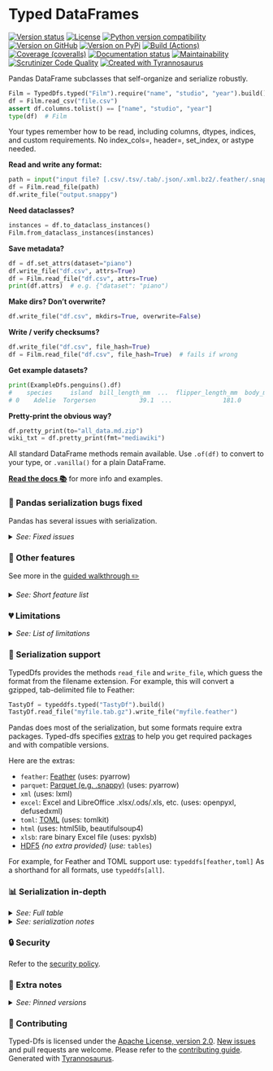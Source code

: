 # Typed DataFrames

[![Version status](https://img.shields.io/pypi/status/typeddfs?label=status)](https://pypi.org/project/typeddfs)
[![License](https://img.shields.io/badge/License-Apache%202.0-blue.svg)](https://opensource.org/licenses/Apache-2.0)
[![Python version compatibility](https://img.shields.io/pypi/pyversions/typeddfs?label=Python)](https://pypi.org/project/typeddfs)
[![Version on GitHub](https://img.shields.io/github/v/release/dmyersturnbull/typed-dfs?include_prereleases&label=GitHub)](https://github.com/dmyersturnbull/typed-dfs/releases)
[![Version on PyPi](https://img.shields.io/pypi/v/typeddfs?label=PyPi)](https://pypi.org/project/typeddfs)
[![Build (Actions)](https://img.shields.io/github/actions/workflow/status/dmyersturnbull/typed-dfs/push-main.yml?branch=main&label=Tests)](https://github.com/dmyersturnbull/typed-dfs/actions)
[![Coverage (coveralls)](https://coveralls.io/repos/github/dmyersturnbull/typed-dfs/badge.svg?branch=main&service=github)](https://coveralls.io/github/dmyersturnbull/typed-dfs?branch=main)
[![Documentation status](https://readthedocs.org/projects/typed-dfs/badge)](https://typed-dfs.readthedocs.io/en/stable/)
[![Maintainability](https://api.codeclimate.com/v1/badges/6b804351b6ba5e7694af/maintainability)](https://codeclimate.com/github/dmyersturnbull/typed-dfs/maintainability)
[![Scrutinizer Code Quality](https://scrutinizer-ci.com/g/dmyersturnbull/typed-dfs/badges/quality-score.png?b=main)](https://scrutinizer-ci.com/g/dmyersturnbull/typed-dfs/?branch=main)
[![Created with Tyrannosaurus](https://img.shields.io/badge/Created_with-Tyrannosaurus-0000ff.svg)](https://github.com/dmyersturnbull/tyrannosaurus)

Pandas DataFrame subclasses that self-organize and serialize robustly.

```python
Film = TypedDfs.typed("Film").require("name", "studio", "year").build()
df = Film.read_csv("file.csv")
assert df.columns.tolist() == ["name", "studio", "year"]
type(df)  # Film
```

Your types remember how to be read,
including columns, dtypes, indices, and custom requirements.
No index_cols=, header=, set_index, or astype needed.

**Read and write any format:**

```python
path = input("input file? [.csv/.tsv/.tab/.json/.xml.bz2/.feather/.snappy.h5/...]")
df = Film.read_file(path)
df.write_file("output.snappy")
```

**Need dataclasses?**

```python
instances = df.to_dataclass_instances()
Film.from_dataclass_instances(instances)
```

**Save metadata?**

```python
df = df.set_attrs(dataset="piano")
df.write_file("df.csv", attrs=True)
df = Film.read_file("df.csv", attrs=True)
print(df.attrs)  # e.g. {"dataset": "piano")
```

**Make dirs? Don’t overwrite?**

```python
df.write_file("df.csv", mkdirs=True, overwrite=False)
```

**Write / verify checksums?**

```python
df.write_file("df.csv", file_hash=True)
df = Film.read_file("df.csv", file_hash=True)  # fails if wrong
```

**Get example datasets?**

```python
print(ExampleDfs.penguins().df)
#    species     island  bill_length_mm  ...  flipper_length_mm  body_mass_g     sex
# 0    Adelie  Torgersen            39.1  ...              181.0       3750.0    MALE
```

**Pretty-print the obvious way?**

```python
df.pretty_print(to="all_data.md.zip")
wiki_txt = df.pretty_print(fmt="mediawiki")
```

All standard DataFrame methods remain available.
Use `.of(df)` to convert to your type, or `.vanilla()` for a plain DataFrame.

**[Read the docs 📚](https://typed-dfs.readthedocs.io/en/stable/)** for more info and examples.

### 🐛 Pandas serialization bugs fixed

Pandas has several issues with serialization.

<details>
<summary><em>See: Fixed issues</em></summary>
Depending on the format and columns, these issues occur:

- columns being silently added or dropped,
- errors on either read or write of empty DataFrames,
- the inability to use DataFrames with indices in Feather,
- writing to Parquet failing with half-precision,
- lingering partially written files on error,
- the buggy xlrd being preferred by read_excel,
- the buggy odfpy also being preferred,
- writing a file and reading it back results in a different DataFrame,
- you can’t write fixed-width format,
- and the platform text encoding being used rather than utf-8.
- invalid JSON is written via the built-in json library

</details>

### 🎁 Other features

See more in the [guided walkthrough ✏️](https://typed-dfs.readthedocs.io/en/latest/guide.html)

<details>
<summary><em>See: Short feature list</em></summary>

- Dtype-aware natural sorting
- UTF-8 by default
- Near-atomicity of read/write
- Matrix-like typed dataframes and methods (e.g. `matrix.is_symmetric()`)
- DataFrame-compatible frozen, hashable, ordered collections (dict, list, and set)
- Serialize JSON robustly, preserving NaN, inf, −inf, enums, timezones, complex numbers, etc.
- Serialize more formats like TOML and INI
- Interpreting paths and formats (e.g. `FileFormat.split("dir/myfile.csv.gz").compression # gz`)
- Generate good CLI help text for input DataFrames
- Parse/verify/add/update/delete files in a .shasum-like file

</details>

### 💔 Limitations

<details>
<summary><em>See: List of limitations</em></summary>

- Multi-level columns are not yet supported.
- Columns and index levels cannot share names.
- Duplicate column names are not supported. (These are strange anyway.)
- A typed DF cannot have columns "level_0", "index", or "Unnamed: 0".
- `inplace` is forbidden in some functions; avoid it or use `.vanilla()`.

</details>

### 🔌 Serialization support

TypedDfs provides the methods `read_file` and `write_file`, which guess the format from the
filename extension. For example, this will convert a gzipped, tab-delimited file to Feather:

```python
TastyDf = typeddfs.typed("TastyDf").build()
TastyDf.read_file("myfile.tab.gz").write_file("myfile.feather")
```

Pandas does most of the serialization, but some formats require extra packages.
Typed-dfs specifies [extras](https://python-poetry.org/docs/pyproject/#extras)
to help you get required packages and with compatible versions.

Here are the extras:

- `feather`: [Feather](https://arrow.apache.org/docs/python/feather.html) (uses: pyarrow)
- `parquet`: [Parquet (e.g. .snappy)](https://github.com/apache/parquet-format) (uses: pyarrow)
- `xml` (uses: lxml)
- `excel`: Excel and LibreOffice .xlsx/.ods/.xls, etc. (uses: openpyxl, defusedxml)
- `toml`: [TOML](https://toml.io/en/) (uses: tomlkit)
- `html` (uses: html5lib, beautifulsoup4)
- `xlsb`: rare binary Excel file (uses: pyxlsb)
- [HDF5](https://www.hdfgroup.org/solutions/hdf5/) _{no extra provided}_ (_use:_ `tables`)

For example, for Feather and TOML support use: `typeddfs[feather,toml]`
As a shorthand for all formats, use `typeddfs[all]`.

### 📊 Serialization in-depth

<details>
<summary><em>See: Full table</em></summary>

| format      | packages                     | extra     | sanity | speed | file sizes |
| ----------- | ---------------------------- | --------- | ------ | ----- | ---------- |
| Feather     | `pyarrow`                    | `feather` | +++    | ++++  | +++        |
| Parquet     | `pyarrow` or `fastparquet` † | `parquet` | ++     | +++   | ++++       |
| csv/tsv     | none                         | none      | ++     | −−    | −−         |
| flexwf ‡    | none                         | none      | ++     | −−    | −−         |
| .fwf        | none                         | none      | +      | −−    | −−         |
| json        | none                         | none      | −−     | −−−   | −−−        |
| xml         | `lxml`                       | `xml`     | −      | −−−   | −−−        |
| .properties | none                         | none      | −−     | −−    | −−         |
| toml        | `tomlkit`                    | `toml`    | −−     | −−    | −−         |
| INI         | none                         | none      | −−−    | −−    | −−         |
| .lines      | none                         | none      | ++     | −−    | −−         |
| .npy        | none                         | none      | −      | +     | +++        |
| .npz        | none                         | none      | −      | +     | +++        |
| .html       | `html5lib,beautifulsoup4`    | `html`    | −−     | −−−   | −−−        |
| pickle      | none                         | none      | −−     | −−−   | −−−        |
| XLSX        | `openpyxl,defusedxml`        | `excel`   | +      | −−    | +          |
| ODS         | `openpyxl,defusedxml`        | `excel`   | +      | −−    | +          |
| XLS         | `openpyxl,defusedxml`        | `excel`   | −−     | −−    | +          |
| XLSB        | `pyxlsb`                     | `xlsb`    | −−     | −−    | ++         |
| HDF5        | `tables`                     | none      | −−     | −     | ++         |
| LZ4         | `lz4`                        | `lz4`     | +++    | +++++ | ++++       |
| ZSTD        | `zstandard`                  | none      | ++     | ++++  | +++        |

**⚠ Note:** The `hdf5` extra is currently disabled.

</details>

<details>
<summary><em>See: serialization notes</em></summary>

- † `fastparquet` can be used instead. It is slower but much smaller.
- Parquet only supports str, float64, float32, int64, int32, and bool.
  Other numeric types are automatically converted during write.
- ‡ `.flexwf` is fixed-width with optional delimiters.
- JSON has inconsistent handling of `None`. ([orjson](https://github.com/ijl/orjson) is more consistent).
- XML requires Pandas 1.3+.
- Not all JSON, XML, TOML, and HDF5 files can be read.
- .ini and .properties can only be written with exactly 2 columns + index levels:
  a key and a value. INI keys are in the form `section.name`.
- .lines can only be written with exactly 1 column or index level.
- .npy and .npz only serialize numpy objects.
  They are not supported in `read_file` and `write_file`.
- .html is not supported in `read_file` and `write_file`.
- Pickle is insecure and not recommended.
- Pandas supports odfpy for ODS and xlrd for XLS. In fact, it prefers those.
  However, they are very buggy; openpyxl is much better.
- XLSM, XLTX, XLTM, XLS, and XLSB files can contain macros, which Microsoft Excel will ingest.
- XLS is a deprecated format.
- XLSB is not fully supported in Pandas.
- HDF may not work on all platforms yet due to a
  [tables issue](https://github.com/PyTables/PyTables/issues/854).

Feather offers massively better performance over CSV, gzipped CSV, and HDF5
in read speed, write speed, memory overhead, and compression ratios.
Parquet typically results in smaller file sizes than Feather at some cost in speed.
Feather is the preferred format for most cases.

</details>

### 🔒 Security

Refer to the [security policy](https://github.com/dmyersturnbull/typed-dfs/blob/main/SECURITY.md).

### 📝 Extra notes

<details>
<summary><em>See: Pinned versions</em></summary>

Dependencies in the extras only have version minimums, not maximums.
For example, typed-dfs requires pyarrow >= 4.
[natsort](https://github.com/SethMMorton/natsort) is also only assigned a minimum version number.
This means that the result of typed-df’s `sort_natural` could change.
To fix this, pin natsort to a specific major version;
e.g. `natsort = "^8"` with [Poetry](https://python-poetry.org/) or `natsort>=8,<9` with pip.

</details>

### 🍁 Contributing

Typed-Dfs is licensed under the [Apache License, version 2.0](https://www.apache.org/licenses/LICENSE-2.0).
[New issues](https://github.com/dmyersturnbull/typed-dfs/issues) and pull requests are welcome.
Please refer to the [contributing guide](https://github.com/dmyersturnbull/typed-dfs/blob/main/CONTRIBUTING.md).
Generated with [Tyrannosaurus](https://github.com/dmyersturnbull/tyrannosaurus).
